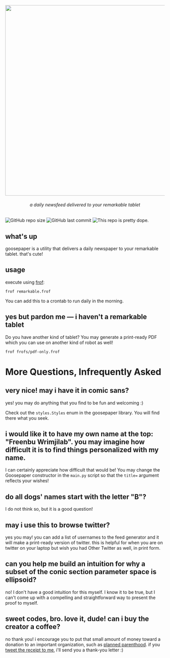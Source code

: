 <p align=center><img align=center src='https://user-images.githubusercontent.com/693511/76271213-1eaf5680-624e-11ea-95c6-2eb490e0eef6.png' width=600 /></p>
<h6 align=center>a daily newsfeed delivered to your remarkable tablet</h6>

![GitHub repo size](https://img.shields.io/github/repo-size/j6k4m8/goosepaper?style=for-the-badge) ![GitHub last commit](https://img.shields.io/github/last-commit/j6k4m8/goosepaper?style=for-the-badge)
![This repo is pretty dope.](https://img.shields.io/badge/pretty%20dope-%F0%9F%91%8C-blue?style=for-the-badge)


## what's up

goosepaper is a utility that delivers a daily newspaper to your remarkable tablet. that's cute!

## usage

execute using [frof](https://github.com/j6k4m8/frof):

```shell
frof remarkable.frof
```

You can add this to a crontab to run daily in the morning.


## yes but pardon me — i haven't a remarkable tablet

Do you have another kind of tablet? You may generate a print-ready PDF which you can use on another kind of robot as well!

```shell
frof frofs/pdf-only.frof
```

# More Questions, Infrequently Asked

## very nice! may i have it in comic sans?

yes! you may do anything that you find to be fun and welcoming :)

Check out the `styles.Styles` enum in the goosepaper library. You will find there what you seek.

## i would like it to have my own name at the top: "Freenbu Wrimjilab". you may imagine how difficult it is to find things personalized with my name.

I can certainly appreciate how difficult that would be! You may change the Goosepaper constructor in the `main.py` script so that the `title=` argument reflects your wishes!


## do all dogs' names start with the letter "B"?

I do not think so, but it is a good question!

## may i use this to browse twitter?

yes you may! you can add a list of usernames to the feed generator and it will make a print-ready version of twitter. this is helpful for when you are on twitter on your laptop but wish you had Other Twitter as well, in print form.

## can you help me build an intuition for why a subset of the conic section parameter space is ellipsoid?

no! I don't have a good intuition for this myself. I know it to be true, but I can't come up with a compelling and straightforward way to present the proof to myself.


## sweet codes, bro. love it, dude! can i buy the creator a coffee?

no thank you! i encourage you to put that small amount of money toward a donation to an important organization, such as [planned parenthood](https://www.plannedparenthood.org/get-involved/other-ways-give). if you [tweet the receipt to me](https://twitter.com/j6m8), i'll send you a thank-you letter :)
